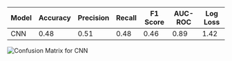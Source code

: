 
| Model | Accuracy | Precision | Recall | F1 Score | AUC-ROC | Log Loss |
| --- | --- | --- | --- | --- | --- | --- |
| CNN | 0.48 | 0.51 | 0.48 | 0.46 | 0.89 | 1.42 |

![Confusion Matrix for CNN](results/CNN_confusion_matrix.png)

